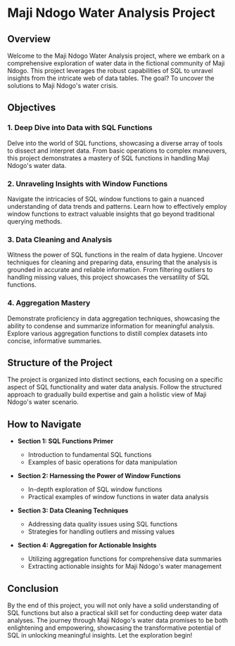 # Maji Ndogo Water Analysis Project

## Overview

Welcome to the Maji Ndogo Water Analysis project, where we embark on a comprehensive exploration of water data in the fictional community of Maji Ndogo. This project leverages the robust capabilities of SQL to unravel insights from the intricate web of data tables. The goal? To uncover the solutions to Maji Ndogo's water crisis.

## Objectives

### 1. Deep Dive into Data with SQL Functions

Delve into the world of SQL functions, showcasing a diverse array of tools to dissect and interpret data. From basic operations to complex maneuvers, this project demonstrates a mastery of SQL functions in handling Maji Ndogo's water data.

### 2. Unraveling Insights with Window Functions

Navigate the intricacies of SQL window functions to gain a nuanced understanding of data trends and patterns. Learn how to effectively employ window functions to extract valuable insights that go beyond traditional querying methods.

### 3. Data Cleaning and Analysis

Witness the power of SQL functions in the realm of data hygiene. Uncover techniques for cleaning and preparing data, ensuring that the analysis is grounded in accurate and reliable information. From filtering outliers to handling missing values, this project showcases the versatility of SQL functions.

### 4. Aggregation Mastery

Demonstrate proficiency in data aggregation techniques, showcasing the ability to condense and summarize information for meaningful analysis. Explore various aggregation functions to distill complex datasets into concise, informative summaries.

## Structure of the Project

The project is organized into distinct sections, each focusing on a specific aspect of SQL functionality and water data analysis. Follow the structured approach to gradually build expertise and gain a holistic view of Maji Ndogo's water scenario.

## How to Navigate

- **Section 1: SQL Functions Primer**
  - Introduction to fundamental SQL functions
  - Examples of basic operations for data manipulation

- **Section 2: Harnessing the Power of Window Functions**
  - In-depth exploration of SQL window functions
  - Practical examples of window functions in water data analysis

- **Section 3: Data Cleaning Techniques**
  - Addressing data quality issues using SQL functions
  - Strategies for handling outliers and missing values

- **Section 4: Aggregation for Actionable Insights**
  - Utilizing aggregation functions for comprehensive data summaries
  - Extracting actionable insights for Maji Ndogo's water management

## Conclusion

By the end of this project, you will not only have a solid understanding of SQL functions but also a practical skill set for conducting deep water data analyses. The journey through Maji Ndogo's water data promises to be both enlightening and empowering, showcasing the transformative potential of SQL in unlocking meaningful insights. Let the exploration begin!

